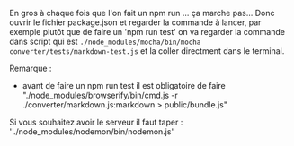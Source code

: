 En gros à chaque fois que l'on fait un npm run ... ça marche pas...
Donc ouvrir le fichier package.json et regarder la commande à lancer, par exemple plutôt que de faire un 'npm run test' on va regarder la commande dans script qui est `./node_modules/mocha/bin/mocha converter/tests/markdown-test.js` et la coller directment dans le terminal.

Remarque :
* avant de faire un npm run test il est obligatoire de faire "./node_modules/browserify/bin/cmd.js -r ./converter/markdown.js:markdown > public/bundle.js"

Si vous souhaitez avoir le serveur il faut taper : ''./node_modules/nodemon/bin/nodemon.js'
